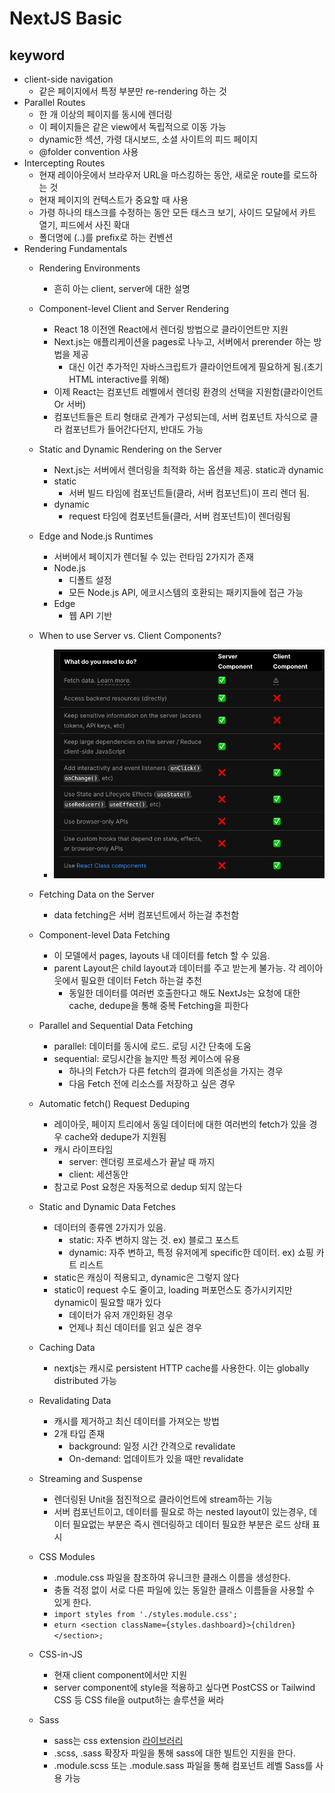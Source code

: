 # NextJS Basic

## keyword
- client-side navigation
  - 같은 페이지에서 특정 부분만 re-rendering 하는 것
- Parallel Routes
  - 한 개 이상의 페이지를 동시에 렌더링
  - 이 페이지들은 같은 view에서 독립적으로 이동 가능
  - dynamic한 섹션, 가령 대시보드, 소셜 사이트의 피드 페이지
  - @folder convention 사용
- Intercepting Routes
  - 현재 레이아웃에서 브라우저 URL을 마스킹하는 동안, 새로운 route를 로드하는 것
  - 현재 페이지의 컨텍스트가 중요할 때 사용
  - 가령 하나의 태스크를 수정하는 동안 모든 태스크 보기, 사이드 모달에서 카트 열기, 피드에서 사진 확대
  - 폴더명에 (..)를 prefix로 하는 컨벤션
- Rendering Fundamentals
  - Rendering Environments
    - 흔히 아는 client, server에 대한 설명
  - Component-level Client and Server Rendering
    - React 18 이전엔 React에서 렌더링 방법으로 클라이언트만 지원
    - Next.js는 애플리케이션을 pages로 나누고, 서버에서 prerender 하는 방법을 제공
      - 대신 이건 추가적인 자바스크립트가 클라이언트에게 필요하게 됨.(초기 HTML interactive를 위해)
    - 이제 React는 컴포넌트 레벨에서 렌더링 환경의 선택을 지원함(클라이언트 Or 서버)
    - 컴포넌트들은 트리 형태로 관계가 구성되는데, 서버 컴포넌트 자식으로 클라 컴포넌트가 들어간다던지, 반대도 가능
  - Static and Dynamic Rendering on the Server
    - Next.js는 서버에서 렌더링을 최적화 하는 옵션을 제공. static과 dynamic
    - static
      - 서버 빌드 타임에 컴포넌트들(클라, 서버 컴포넌트)이 프리 렌더 됨. 
    - dynamic
      - request 타임에 컴포넌트들(클라, 서버 컴포넌트)이 렌더링됨
  - Edge and Node.js Runtimes
    - 서버에서 페이지가 렌더될 수 있는 런타임 2가지가 존재
    - Node.js
      - 디폴트 설정
      - 모든 Node.js API, 에코시스템의 호환되는 패키지들에 접근 가능
    - Edge
      - 웹 API 기반
  - When to use Server vs. Client Components?
    - ![img.png](image/1.png)

  - Fetching Data on the Server
    - data fetching은 서버 컴포넌트에서 하는걸 추천함
  - Component-level Data Fetching
    - 이 모델에서 pages, layouts 내 데이터를 fetch 할 수 있음.
    - parent Layout은 child layout과 데이터를 주고 받는게 불가능. 각 레이아웃에서 필요한 데이터 Fetch 하는걸 추천
      - 동일한 데이터를 여러번 호출한다고 해도 NextJs는 요청에 대한 cache, dedupe을 통해 중복 Fetching을 피한다
  - Parallel and Sequential Data Fetching
    - parallel: 데이터를 동시에 로드. 로딩 시간 단축에 도움
    - sequential: 로딩시간을 늘지만 특정 케이스에 유용
      - 하나의 Fetch가 다른 fetch의 결과에 의존성을 가지는 경우
      - 다음 Fetch 전에 리소스를 저장하고 싶은 경우 
  - Automatic fetch() Request Deduping
    - 레이아웃, 페이지 트리에서 동일 데이터에 대한 여러번의 fetch가 있을 경우 cache와 dedupe가 지원됨
    - 캐시 라이프타임
      - server: 렌더링 프로세스가 끝날 때 까지
      - client: 세션동안
    - 참고로 Post 요청은 자동적으로 dedup 되지 않는다 
  - Static and Dynamic Data Fetches
    - 데이터의 종류엔 2가지가 있음.
      - static: 자주 변하지 않는 것. ex) 블로그 포스트
      - dynamic: 자주 변하고, 특정 유저에게 specific한 데이터. ex) 쇼핑 카트 리스트
    - static은 캐싱이 적용되고, dynamic은 그렇지 않다
    - static이 request 수도 줄이고, loading 퍼포먼스도 증가시키지만 dynamic이 필요할 때가 있다
      - 데이터가 유저 개인화된 경우
      - 언제나 최신 데이터를 읽고 싶은 경우 
  - Caching Data
    - nextjs는 캐시로 persistent HTTP cache를 사용한다. 이는 globally distributed 가능
  - Revalidating Data
    - 캐시를 제거하고 최신 데이터를 가져오는 방법
    - 2개 타입 존재
      - background: 일정 시간 간격으로 revalidate
      - On-demand: 업데이트가 있을 때만 revalidate
  - Streaming and Suspense
    - 렌더링된 Unit을 점진적으로 클라이언트에 stream하는 기능
    - 서버 컴포넌트이고, 데이터를 필요로 하는 nested layout이 있는경우, 데이터 필요없는 부분은 즉시 렌더링하고 데이터 필요한 부분은 로드 상태 표시
  - CSS Modules
    - .module.css 파일을 참조하여 유니크한 클래스 이름을 생성한다. 
    - 충돌 걱정 없이 서로 다른 파일에 있는 동일한 클래스 이름들을 사용할 수 있게 한다.
    - `import styles from './styles.module.css';`
    - `eturn <section className={styles.dashboard}>{children}</section>;`
  - CSS-in-JS
    - 현재 client component에서만 지원
    - server component에 style을 적용하고 싶다면 PostCSS or Tailwind CSS 등 CSS file을 output하는 솔루션을 써라
  - Sass
    - sass는 css extension [라이브러리](https://github.com/sass/sass)
    - .scss, .sass 확장자 파일을 통해 sass에 대한 빌트인 지원을 한다. 
    - .module.scss 또는 .module.sass 파일을 통해 컴포넌트 레벨 Sass를 사용 가능

 
